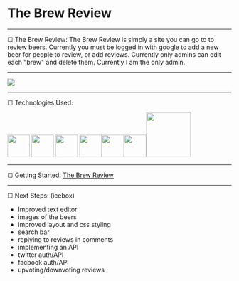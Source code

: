 # The Brew Review

****

☐ The Brew Review: The Brew Review is simply a site you can go to to review beers. Currently you must be logged in with google to add a new beer for people to review, or add reviews. Currently only admins can edit each "brew" and delete them. Currently I am the only admin.

****

![](https://i.imgur.com/vzJmIk7.png)

****

☐ Technologies Used:

 <img src="https://images.g2crowd.com/uploads/product/image/large_detail/large_detail_67ca76b838ccc825744ac14749a368df/mongodb-atlas.jpg" width="50px">  <img src="https://clofusinnovations.com/blog/images/mongoosejs.png" height="50px"> <img src="https://cdn.worldvectorlogo.com/logos/nodejs-icon.svg" width="50px"> <img src="https://d2eip9sf3oo6c2.cloudfront.net/tags/images/000/000/359/thumb/expressjslogo.png" width="50px"><img src="https://alternative.me/icons/materialize.png" width="50px"><img src="http://chittagongit.com/images/css-3-icon/css-3-icon-21.jpg" width="50px"><img src="https://i.imgur.com/93oCfV7.png" width="100px"> 

****

☐ Getting Started: [The Brew Review](https://thebrewreview.herokuapp.com/) 

****

☐ Next Steps: (icebox)

* Improved text editor
* images of the beers
* improved layout and css styling
* search bar
* replying to reviews in comments
* implementing an API
* twitter auth/API
* facbook auth/API
* upvoting/downvoting reviews
